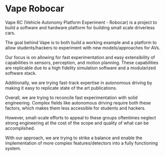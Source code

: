 # Vape Robocar

Vape RC (Vehicle Autonomy Platform Experiment - Robocar) is a project to build a software and hardware platform for building small scale driverless cars.

The goal behind Vape is to both build a working example and a platform to allow students/hackers to experiment with new models/approaches for AVs.

Our focus is on allowing for fast experimentation and easy extensibility of capabilities in sensors, perception, and motion planning. These capabilities are replicable due to a high fidelity simulation software and a modularized software stack. 

Additionally, we are trying fast-track expertise in autonomous driving by making it easy to replicate state of the art publications. 

Overall, we are trying to reconcile fast experimentation with solid engineering. Complex fields like autonomous driving require both these factors, which makes them less accessible for students and hackers. 

However, small-scale efforts to appeal to these groups oftentimes neglect strong engineering at the cost of the scope and quality of what can be accomplished.

With our approach, we are trying to strike a balance and enable the implementation of more complex features/detectors into a fully functioning system.